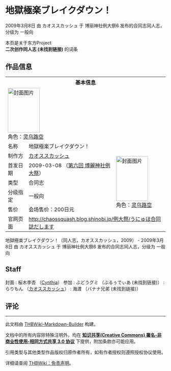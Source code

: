 # 地獄極楽ブレイクダウン！

<!-- source html: G:\repos\THBWiki-Markdown-Builder\THBWikiMarkdown\Temp\main\2\2b\ns0%3A%E5%9C%B0%E7%8D%84%E6%A5%B5%E6%A5%BD%E3%83%96%E3%83%AC%E3%82%A4%E3%82%AF%E3%83%80%E3%82%A6%E3%83%B3%EF%BC%81.html -->

2009年3月8日 由 カオススカッシュ 于 博丽神社例大祭6 发布的合同志同人志，分级为 一般向

本页是关于东方Project  
 **二次创作同人志 (未找到链接)** 的词条
## 作品信息

<table><tbody><tr><th colspan="3">基本信息</th></tr><tr><td class="cover-artwork-mobile" colspan="2"><a href="./文件-地獄極楽ブレイクダウン！封面.png.md" class="image" title="封面图片"><img alt="封面图片" src="https://upload.thwiki.cc/thumb/4/4c/%E5%9C%B0%E7%8D%84%E6%A5%B5%E6%A5%BD%E3%83%96%E3%83%AC%E3%82%A4%E3%82%AF%E3%83%80%E3%82%A6%E3%83%B3%EF%BC%81%E5%B0%81%E9%9D%A2.png/100px-%E5%9C%B0%E7%8D%84%E6%A5%B5%E6%A5%BD%E3%83%96%E3%83%AC%E3%82%A4%E3%82%AF%E3%83%80%E3%82%A6%E3%83%B3%EF%BC%81%E5%B0%81%E9%9D%A2.png" decoding="async" loading="lazy" width="100" height="140" srcset="https://upload.thwiki.cc/thumb/4/4c/%E5%9C%B0%E7%8D%84%E6%A5%B5%E6%A5%BD%E3%83%96%E3%83%AC%E3%82%A4%E3%82%AF%E3%83%80%E3%82%A6%E3%83%B3%EF%BC%81%E5%B0%81%E9%9D%A2.png/150px-%E5%9C%B0%E7%8D%84%E6%A5%B5%E6%A5%BD%E3%83%96%E3%83%AC%E3%82%A4%E3%82%AF%E3%83%80%E3%82%A6%E3%83%B3%EF%BC%81%E5%B0%81%E9%9D%A2.png 1.5x, https://upload.thwiki.cc/thumb/4/4c/%E5%9C%B0%E7%8D%84%E6%A5%B5%E6%A5%BD%E3%83%96%E3%83%AC%E3%82%A4%E3%82%AF%E3%83%80%E3%82%A6%E3%83%B3%EF%BC%81%E5%B0%81%E9%9D%A2.png/200px-%E5%9C%B0%E7%8D%84%E6%A5%B5%E6%A5%BD%E3%83%96%E3%83%AC%E3%82%A4%E3%82%AF%E3%83%80%E3%82%A6%E3%83%B3%EF%BC%81%E5%B0%81%E9%9D%A2.png 2x" data-file-width="546" data-file-height="764"></a><div class="cover-char">角色：<a href="./灵乌路空.md" title="灵乌路空">灵乌路空</a></div></td>
</tr><tr><td class="label">名称</td><td colspan="2"> 地獄極楽ブレイクダウン！ </td></tr><tr><td class="label">制作方</td><td><a href="./カオススカッシュ.md" title="カオススカッシュ">カオススカッシュ</a></td><td class="cover-artwork" rowspan="5" style="min-width:140px;"><a href="./文件-地獄極楽ブレイクダウン！封面.png.md" class="image" title="封面图片"><img alt="封面图片" src="https://upload.thwiki.cc/thumb/4/4c/%E5%9C%B0%E7%8D%84%E6%A5%B5%E6%A5%BD%E3%83%96%E3%83%AC%E3%82%A4%E3%82%AF%E3%83%80%E3%82%A6%E3%83%B3%EF%BC%81%E5%B0%81%E9%9D%A2.png/100px-%E5%9C%B0%E7%8D%84%E6%A5%B5%E6%A5%BD%E3%83%96%E3%83%AC%E3%82%A4%E3%82%AF%E3%83%80%E3%82%A6%E3%83%B3%EF%BC%81%E5%B0%81%E9%9D%A2.png" decoding="async" loading="lazy" width="100" height="140" srcset="https://upload.thwiki.cc/thumb/4/4c/%E5%9C%B0%E7%8D%84%E6%A5%B5%E6%A5%BD%E3%83%96%E3%83%AC%E3%82%A4%E3%82%AF%E3%83%80%E3%82%A6%E3%83%B3%EF%BC%81%E5%B0%81%E9%9D%A2.png/150px-%E5%9C%B0%E7%8D%84%E6%A5%B5%E6%A5%BD%E3%83%96%E3%83%AC%E3%82%A4%E3%82%AF%E3%83%80%E3%82%A6%E3%83%B3%EF%BC%81%E5%B0%81%E9%9D%A2.png 1.5x, https://upload.thwiki.cc/thumb/4/4c/%E5%9C%B0%E7%8D%84%E6%A5%B5%E6%A5%BD%E3%83%96%E3%83%AC%E3%82%A4%E3%82%AF%E3%83%80%E3%82%A6%E3%83%B3%EF%BC%81%E5%B0%81%E9%9D%A2.png/200px-%E5%9C%B0%E7%8D%84%E6%A5%B5%E6%A5%BD%E3%83%96%E3%83%AC%E3%82%A4%E3%82%AF%E3%83%80%E3%82%A6%E3%83%B3%EF%BC%81%E5%B0%81%E9%9D%A2.png 2x" data-file-width="546" data-file-height="764"></a><div class="cover-char">角色：<a href="./灵乌路空.md" title="灵乌路空">灵乌路空</a></div></td>
</tr><tr><td class="label">首发日期</td><td>2009-03-08&#160;（<a href="/展会作品列表?e=%E5%8D%9A%E4%B8%BD%E7%A5%9E%E7%A4%BE%E4%BE%8B%E5%A4%A7%E7%A5%AD%236">第六回 博麗神社例大祭</a>）</td></tr><tr><td class="label">类型</td><td>合同志</td></tr><tr><td class="label">分级指定</td><td>一般向</td></tr><tr><td class="label">售价</td><td>会场售价：200日元</td></tr>
<tr><td class="label">官网页面</td><td colspan="2"><a rel="nofollow" class="external free" href="http://chaossquash.blog.shinobi.jp/例大祭/うにゅほ合同誌だします">http://chaossquash.blog.shinobi.jp/例大祭/うにゅほ合同誌だします</a></td></tr></tbody></table>

地獄極楽ブレイクダウン！（同人志，カオススカッシュ，2009） - 2009年3月8日 由 カオススカッシュ 于 博丽神社例大祭6 发布的合同志同人志，分级为 一般向
## Staff
封面
: 桜木李杏 （[Cynthia](./Cynthia.md)）
参加
: ぶどうグミ （ぶるぅでぃあ (未找到链接)）
: らりもん （[カオススカッシュ](./カオススカッシュ.md)）
: 海渡 （バナナ兄弟 (未找到链接)）

## 评论




---

此文档由 [THBWiki-Markdown-Builder](https://github.com/Delsin-Yu/THBWiki-Markdown-Builder) 构建。

文档中的所有内容除特殊注明外，均在 [**知识共享(Creative Commons) 署名-非商业性使用-相同方式共享 3.0 协议**](https://creativecommons.org/licenses/by-sa/3.0/deed.zh-hans) 下提供，附加条款亦可能应用。

引用类型与其他类型作品版权归原作者所有，如有作者授权则遵照授权协议使用。

详细请查阅 [THBWiki：免责声明](https://thbwiki.cc/THBWiki:%E5%85%8D%E8%B4%A3%E5%A3%B0%E6%98%8E)。

